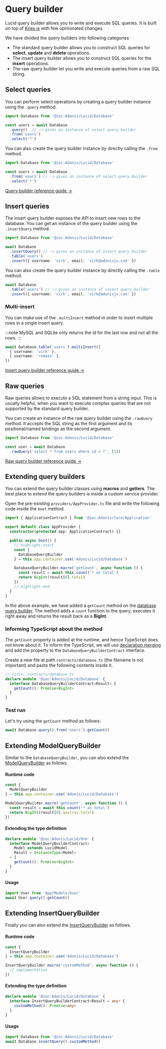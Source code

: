 # Query builder

Lucid query builder allows you to write and execute SQL queries. It is built on top of [Knex.js](https://knexjs.org/#) with few opinionated changes.

We have divided the query builders into following categories

- The standard query builder allows you to construct SQL queries for **select**, **update** and **delete** operations.
- The insert query builder allows you to construct SQL queries for the **insert** operations.
- The raw query builder let you write and execute queries from a raw SQL string.

## Select queries
You can perform select operations by creating a query builder instance using the `.query` method.

```ts
import Database from '@ioc:Adonis/Lucid/Database'

const users = await Database
  .query()  // 👈 gives an instance of select query builder
  .from('users')
  .select('*')
```

You can also create the query builder instance by directly calling the `.from` method.

```ts
import Database from '@ioc:Adonis/Lucid/Database'

const users = await Database
  .from('users') // 👈 gives an instance of select query builder
  .select('*')
```

<div class="doc-cta-wrapper">

[Query builder reference guide →](../../reference/database/query-builder.md)

</div>

## Insert queries
The insert query builder exposes the API to insert new rows to the database. You can get an instance of the query builder using the `.insertQuery` method.

```ts
import Database from '@ioc:Adonis/Lucid/Database'

await Database
  .insertQuery() // 👈 gives an instance of insert query builder
  .table('users')
  .insert({ username: 'virk', email: 'virk@adonisjs.com' })
```

You can also create the query builder instance by directly calling the `.table` method.

```ts
await Database
  .table('users') // 👈 gives an instance of insert query builder
  .insert({ username: 'virk', email: 'virk@adonisjs.com' })
```

### Multi-insert
You can make use of the `.multiInsert` method in order to insert multiple rows in a single insert query.

:::note
MySQL and SQLite only returns the id for the last row and not all the rows.
:::

```ts
await Database.table('users').multiInsert([
  { username: 'virk' },
  { username: 'romain' },
])
```

<div class="doc-cta-wrapper">

[Insert query builder reference guide →](../../reference/database/insert-query-builder.md)

</div>

## Raw queries
Raw queries allows to execute a SQL statement from a string input. This is usually helpful, when you want to execute complex queries that are not supported by the standard query builder.

You can create an instance of the raw query builder using the `.rawQuery` method. It accepts the SQL string as the first argument and its positional/named bindings as the second argument.

```ts
import Database from '@ioc:Adonis/Lucid/Database'

const user = await Database
  .rawQuery('select * from users where id = ?', [1])
```

<div class="doc-cta-wrapper">

[Raw query builder reference guide →](../../reference/database/raw-query-builder.md)

</div>

## Extending query builders
You can extend the query builder classes using **macros** and **getters**. The best place to extend the query builders is inside a custom service provider.

Open the pre-existing `providers/AppProvider.ts` file and write the following code inside the `boot` method.

```ts
import { ApplicationContract } from '@ioc:Adonis/Core/Application'

export default class AppProvider {
  constructor(protected app: ApplicationContract) {}

  public async boot() {
    // highlight-start
    const {
      DatabaseQueryBuilder
    } = this.app.container.use('Adonis/Lucid/Database')

    DatabaseQueryBuilder.macro('getCount', async function () {
      const result = await this.count('* as total')
      return BigInt(result[0].total)
    })
    // highlight-end
  }
}
```

In the above example, we have added a `getCount` method on the [database query builder](../../reference/database/query-builder.md). The method adds a `count` function to the query, executes it right away and returns the result back as a **BigInt**.

###  Informing TypeScript about the method
The `getCount` property is added at the runtime, and hence TypeScript does not know about it. To inform the TypeScript, we will use [declaration merging](https://www.typescriptlang.org/docs/handbook/declaration-merging.html#merging-interfaces) and add the property to the `DatabaseQueryBuilderContract` interface.

Create a new file at path `contracts/database.ts` (the filename is not important) and paste the following contents inside it.

```ts
// title: contracts/database.ts
declare module '@ioc:Adonis/Lucid/Database' {
  interface DatabaseQueryBuilderContract<Result> {
    getCount(): Promise<BigInt>
  }
}
```

### Test run
Let's try using the `getCount` method as follows:

```ts
await Database.query().from('users').getCount()
```

## Extending ModelQueryBuilder
Similar to the `DatabaseQueryBuilder`, you can also extend the [ModelQueryBuilder](../../reference/orm/query-builder.md) as follows.

#### Runtime code

```ts
const {
  ModelQueryBuilder
} = this.app.container.use('Adonis/Lucid/Database')

ModelQueryBuilder.macro('getCount', async function () {
  const result = await this.count('* as total')
  return BigInt(result[0].$extras.total)
})
```

#### Extending the type definition

```ts
declare module '@ioc:Adonis/Lucid/Orm' {
  interface ModelQueryBuilderContract<
    Model extends LucidModel,
    Result = InstanceType<Model>
  > {
    getCount(): Promise<BigInt>
  }
}
```

#### Usage

```ts
import User from 'App/Models/User'
await User.query().getCount()
```

## Extending InsertQueryBuilder
Finally you can also extend the [InsertQueryBuilder](../../reference/database/insert-query-builder.md) as follows.

#### Runtime code

```ts
const {
  InsertQueryBuilder
} = this.app.container.use('Adonis/Lucid/Database')

InsertQueryBuilder.macro('customMethod', async function () {
  // implementation
})
```

#### Extending the type definition

```ts
declare module '@ioc:Adonis/Lucid/Database' {
  interface InsertQueryBuilderContract<Result = any> {
    customMethod(): Promise<any>
  }
}
```

#### Usage

```ts
import Database from '@ioc:Adonis/Lucid/Database'
await Database.insertQuery().customMethod()
```

